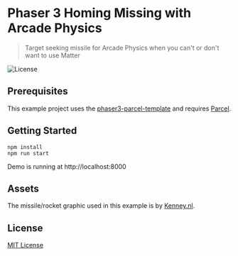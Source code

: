 # Phaser 3 Homing Missing with Arcade Physics
> Target seeking missile for Arcade Physics when you can't or don't want to use Matter

![License](https://img.shields.io/badge/license-MIT-green)

## Prerequisites

This example project uses the [phaser3-parcel-template](https://github.com/ourcade/phaser3-parcel-template) and requires [Parcel](https://parceljs.org/).

## Getting Started

```
npm install
npm run start
```

Demo is running at http://localhost:8000

## Assets

The missile/rocket graphic used in this example is by [Kenney.nl](http://kenney.nl).

## License

[MIT License](https://github.com/ourcade/phaser3-homing-missile-arcade-physics/blob/master/LICENSE)

